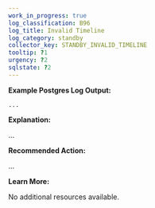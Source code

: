 ```yaml
---
work_in_progress: true
log_classification: B96
log_title: Invalid Timeline
log_category: standby
collector_key: STANDBY_INVALID_TIMELINE
tooltip: ?1
urgency: ?2
sqlstate: ?2
---
```


**Example Postgres Log Output:**

```
...
```

**Explanation:**

...

**Recommended Action:**

...

**Learn More:**

No additional resources available.
